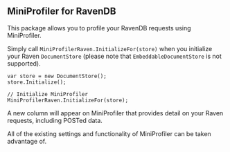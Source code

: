 ﻿## MiniProfiler for RavenDB

This package allows you to profile your RavenDB requests
using MiniProfiler.

Simply call `MiniProfilerRaven.InitializeFor(store)` when you initialize
your Raven `DocumentStore` (please note that `EmbeddableDocumentStore`
is not supported).

	var store = new DocumentStore();
	store.Initialize();

	// Initialize MiniProfiler
	MiniProfilerRaven.InitializeFor(store);

A new column will appear on MiniProfiler that provides detail
on your Raven requests, including POSTed data.

All of the existing settings and functionality of MiniProfiler
can be taken advantage of.